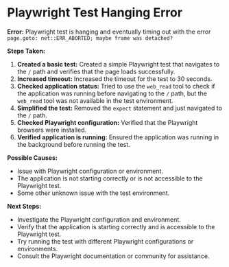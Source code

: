 # Playwright Test Hanging Error

**Error:** Playwright test is hanging and eventually timing out with the error `page.goto: net::ERR_ABORTED; maybe frame was detached?`

**Steps Taken:**

1.  **Created a basic test:** Created a simple Playwright test that navigates to the `/` path and verifies that the page loads successfully.
2.  **Increased timeout:** Increased the timeout for the test to 30 seconds.
3.  **Checked application status:** Tried to use the `web_read` tool to check if the application was running before navigating to the `/` path, but the `web_read` tool was not available in the test environment.
4.  **Simplified the test:** Removed the `expect` statement and just navigated to the `/` path.
5.  **Checked Playwright configuration:** Verified that the Playwright browsers were installed.
6.  **Verified application is running:** Ensured the application was running in the background before running the test.

**Possible Causes:**

*   Issue with Playwright configuration or environment.
*   The application is not starting correctly or is not accessible to the Playwright test.
*   Some other unknown issue with the test environment.

**Next Steps:**

*   Investigate the Playwright configuration and environment.
*   Verify that the application is starting correctly and is accessible to the Playwright test.
*   Try running the test with different Playwright configurations or environments.
*   Consult the Playwright documentation or community for assistance.